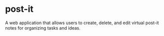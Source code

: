 # post-it
A web application that allows users to create, delete, and edit virtual post-it notes for organizing tasks and ideas.
